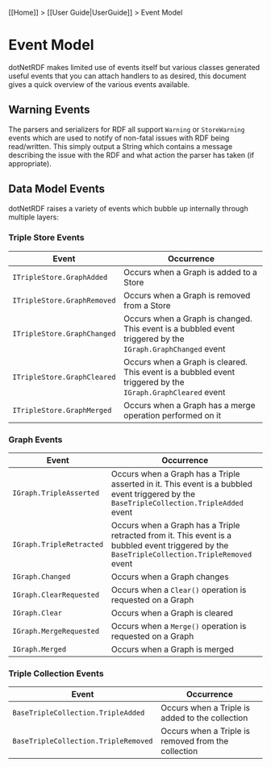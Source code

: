[[Home]] > [[User Guide|UserGuide]] > Event Model

# Event Model

dotNetRDF makes limited use of events itself but various classes generated useful events that you can attach handlers to as desired, this document gives a quick overview of the various events available.

## Warning Events

The parsers and serializers for RDF all support `Warning` or `StoreWarning` events which are used to notify of non-fatal issues with RDF being read/written. This simply output a String which contains a message describing the issue with the RDF and what action the parser has taken (if appropriate).

## Data Model Events

dotNetRDF raises a variety of events which bubble up internally through multiple layers:

### Triple Store Events

| Event | Occurrence |
|-------|------------|
| `ITripleStore.GraphAdded` | Occurs when a Graph is added to a Store
| `ITripleStore.GraphRemoved` | Occurs when a Graph is removed from a Store
| `ITripleStore.GraphChanged` | Occurs when a Graph is changed. This event is a bubbled event triggered by the `IGraph.GraphChanged` event |
| `ITripleStore.GraphCleared` | Occurs when a Graph is cleared.  This event is a bubbled event triggered by the `IGraph.GraphCleared` event |
| `ITripleStore.GraphMerged` | Occurs when a Graph has a merge operation performed on it

### Graph Events

| Event | Occurrence |
|-------|------------|
| `IGraph.TripleAsserted` | Occurs when a Graph has a Triple asserted in it.  This event is a bubbled event triggered by the `BaseTripleCollection.TripleAdded` event |
| `IGraph.TripleRetracted` | Occurs when a Graph has a Triple retracted from it.  This event is a bubbled event triggered by the `BaseTripleCollection.TripleRemoved` event |
| `IGraph.Changed` | Occurs when a Graph changes |
| `IGraph.ClearRequested` | Occurs when a `Clear()` operation is requested on a Graph |
| `IGraph.Clear` | Occurs when a Graph is cleared |
| `IGraph.MergeRequested` | Occurs when a `Merge()` operation is requested on a Graph |
| `IGraph.Merged` | Occurs when a Graph is merged |

### Triple Collection Events

| Event | Occurrence |
|-------|------------|
| `BaseTripleCollection.TripleAdded` | Occurs when a Triple is added to the collection |
| `BaseTripleCollection.TripleRemoved` | Occurs when a Triple is removed from the collection |